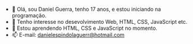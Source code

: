 - 👋 Olá, sou Daniel Guerra, tenho 17 anos, e estou iniciando na programação.
- 👀 Tenho interesse no desevolvimento Web, HTML, CSS, JavaScript etc.
- 🌱 Estou aprendendo HTML, CSS e JavaScript no momento.
- 📫 E-mail: danielespindolaguerr@hotmail.com

<!---
DanielGuerra321/DanielGuerra321 is a ✨ special ✨ repository because its `README.md` (this file) appears on your GitHub profile.
You can click the Preview link to take a look at your changes.
--->

